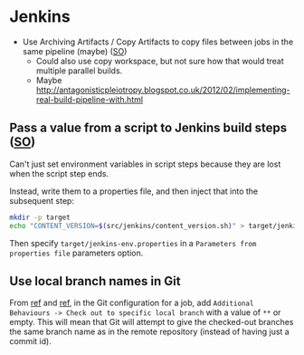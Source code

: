 # Jenkins

* Use Archiving Artifacts / Copy Artifacts to copy files between jobs in the same pipeline (maybe) ([SO](http://stackoverflow.com/a/26535227/125246))
  * Could also use copy workspace, but not sure how that would treat multiple parallel builds.
  * Maybe <http://antagonisticpleiotropy.blogspot.co.uk/2012/02/implementing-real-build-pipeline-with.html>

## Pass a value from a script to Jenkins build steps ([SO](http://stackoverflow.com/a/30128636/125246))

Can't just set environment variables in script steps because they are lost when the script step ends.

Instead, write them to a properties file, and then inject that into the subsequent step:

```sh
mkdir -p target
echo "CONTENT_VERSION=$(src/jenkins/content_version.sh)" > target/jenkins-env.properties
```

Then specify `target/jenkins-env.properties` in a `Parameters from properties file` parameters option.

## Use local branch names in Git

From [ref](https://issues.jenkins-ci.org/browse/JENKINS-33202) and [ref](https://github.com/jenkinsci/git-plugin/pull/381), in the Git configuration for a job, add `Additional Behaviours -> Check out to specific local branch` with a value of `**` or empty.  This will mean that Git will attempt to give the checked-out branches the same branch name as in the remote repository (instead of having just a commit id).
